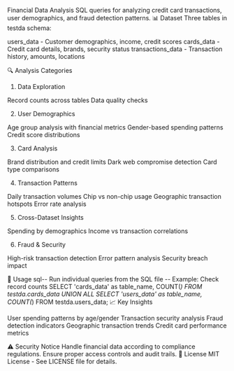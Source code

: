 Financial Data Analysis
SQL queries for analyzing credit card transactions, user demographics, and fraud detection patterns.
📊 Dataset
Three tables in testda schema:

users_data - Customer demographics, income, credit scores
cards_data - Credit card details, brands, security status
transactions_data - Transaction history, amounts, locations

🔍 Analysis Categories
1. Data Exploration

Record counts across tables
Data quality checks

2. User Demographics

Age group analysis with financial metrics
Gender-based spending patterns
Credit score distributions

3. Card Analysis

Brand distribution and credit limits
Dark web compromise detection
Card type comparisons

4. Transaction Patterns

Daily transaction volumes
Chip vs non-chip usage
Geographic transaction hotspots
Error rate analysis

5. Cross-Dataset Insights

Spending by demographics
Income vs transaction correlations

6. Fraud & Security

High-risk transaction detection
Error pattern analysis
Security breach impact

🚀 Usage
sql-- Run individual queries from the SQL file
-- Example: Check record counts
SELECT 'cards_data' as table_name, COUNT(*) FROM testda.cards_data
UNION ALL
SELECT 'users_data' as table_name, COUNT(*) FROM testda.users_data;
📈 Key Insights

User spending patterns by age/gender
Transaction security analysis
Fraud detection indicators
Geographic transaction trends
Credit card performance metrics

⚠️ Security Notice
Handle financial data according to compliance regulations. Ensure proper access controls and audit trails.
📄 License
MIT License - See LICENSE file for details.
